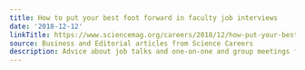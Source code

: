 ```yaml
---
title: How to put your best foot forward in faculty job interviews
date: '2018-12-12'
linkTitle: https://www.sciencemag.org/careers/2018/12/how-put-your-best-foot-forward-faculty-job-interviews
source: Business and Editorial articles from Science Careers
description: Advice about job talks and one-on-one and group meetings from our columnists
---
```

